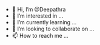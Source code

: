 - 👋 Hi, I’m @Deepathra
- 👀 I’m interested in ...
- 🌱 I’m currently learning ...
- 💞️ I’m looking to collaborate on ...
- 📫 How to reach me ...

<!---
Deepathra/Deepathra is a ✨ special ✨ repository because its `README.md` (this file) appears on your GitHub profile.
You can click the Preview link to take a look at your changes.
--->
